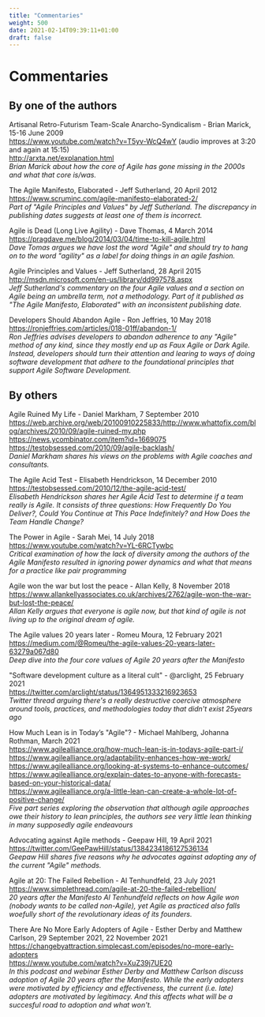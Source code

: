 ```yaml
---
title: "Commentaries"
weight: 500
date: 2021-02-14T09:39:11+01:00
draft: false
---
```


# Commentaries

## By one of the authors
Artisanal Retro-Futurism Team-Scale Anarcho-Syndicalism - Brian Marick, 15-16 June 2009  
https://www.youtube.com/watch?v=T5yv-WcQ4wY (audio improves at 3:20 and again at 15:15)  
http://arxta.net/explanation.html  
*Brian Marick about how the core of Agile has gone missing in the 2000s and what that core is/was.*

The Agile Manifesto, Elaborated - Jeff Sutherland, 20 April 2012  
https://www.scruminc.com/agile-manifesto-elaborated-2/  
*Part of "Agile Principles and Values" by Jeff Sutherland. The discrepancy in publishing dates suggests at least one of them is incorrect.*

Agile is Dead (Long Live Agility) - Dave Thomas, 4 March 2014  
https://pragdave.me/blog/2014/03/04/time-to-kill-agile.html  
*Dave Tomas argues we have lost the word "Agile" and should try to hang on to the word "agility" as a label for doing things in an agile fashion.*

Agile Principles and Values - Jeff Sutherland, 28 April 2015  
http://msdn.microsoft.com/en-us/library/dd997578.aspx  
*Jeff Sutherland's commentary on the four Agile values and a section on Agile being an umbrella term, not a methodology. Part of it published as "The Agile Manifesto, Elaborated" with an inconsistent publishing date.*

Developers Should Abandon Agile - Ron Jeffries, 10 May 2018  
https://ronjeffries.com/articles/018-01ff/abandon-1/  
*Ron Jeffries advises developers to abandon adherence to any "Agile" method of any kind, since they mostly end up as Faux Agile or Dark Agile. Instead, developers should turn their attention and learing to ways of doing software development that adhere to the foundational principles that support Agile Software Development.*



## By others

Agile Ruined My Life - Daniel Markham, 7 September 2010  
https://web.archive.org/web/20100910225833/http://www.whattofix.com/blog/archives/2010/09/agile-ruined-my.php  
https://news.ycombinator.com/item?id=1669075  
https://testobsessed.com/2010/09/agile-backlash/  
*Daniel Markham shares his views on the problems with Agile coaches and consultants.*

The Agile Acid Test - Elisabeth Hendrickson, 14 December 2010  
https://testobsessed.com/2010/12/the-agile-acid-test/  
*Elisabeth Hendrickson shares her Agile Acid Test to determine if a team really is Agile. It consists of three questions: How Frequently Do You Deliver?, Could You Continue at This Pace Indefinitely? and How Does the Team Handle Change?*

The Power in Agile - Sarah Mei, 14 July 2018  
https://www.youtube.com/watch?v=YL-6RCTywbc  
*Critical examination of how the lack of diversity among the authors of the Agile Manifesto resulted in ignoring power dynamics and what that means for a practice like pair programming*

Agile won the war but lost the peace - Allan Kelly, 8 November 2018  
https://www.allankellyassociates.co.uk/archives/2762/agile-won-the-war-but-lost-the-peace/  
*Allan Kelly argues that everyone is agile now, but that kind of agile is not living up to the original dream of agile.*

The Agile values 20 years later - Romeu Moura, 12 February 2021  
https://medium.com/@Romeu/the-agile-values-20-years-later-63279a067d80  
*Deep dive into the four core values of Agile 20 years after the Manifesto*

"Software development culture as a literal cult" - @arclight, 25 February 2021  
https://twitter.com/arclight/status/1364951333216923653  
*Twitter thread arguing there's a really destructive coercive atmosphere around tools, practices, and methodologies today that didn't exist 25years ago*

How Much Lean is in Today’s "Agile"? - Michael Mahlberg, Johanna Rothman, March 2021  
https://www.agilealliance.org/how-much-lean-is-in-todays-agile-part-i/  
https://www.agilealliance.org/adaptability-enhances-how-we-work/  
https://www.agilealliance.org/looking-at-systems-to-enhance-outcomes/  
https://www.agilealliance.org/explain-dates-to-anyone-with-forecasts-based-on-your-historical-data/  
https://www.agilealliance.org/a-little-lean-can-create-a-whole-lot-of-positive-change/  
*Five part series exploring the observation that although agile approaches owe their history to lean principles, the authors see very little lean thinking in many supposedly agile endeavours*

Advocating against Agile methods - Geepaw Hill, 19 April 2021  
https://twitter.com/GeePawHill/status/1384234186127536134  
*Geepaw Hill shares five reasons why he advocates against adopting any of the current "Agile" methods.*

Agile at 20: The Failed Rebellion - Al Tenhundfeld, 23 July 2021  
https://www.simplethread.com/agile-at-20-the-failed-rebellion/  
*20 years after the Manifesto Al Tenhundfeld reflects on how Agile won (nobody wants to be called non-Agile), yet Agile as practiced also falls woefully short of the revolutionary ideas of its founders.*

There Are No More Early Adopters of Agile - Esther Derby and Matthew Carlson, 29 September 2021, 22 November 2021  
https://changebyattraction.simplecast.com/episodes/no-more-early-adopters  
https://www.youtube.com/watch?v=XuZ39j7UE20  
*In this podcast and webinar Esther Derby and Matthew Carlson discuss adoption of Agile 20 years after the Manifesto. While the early adopters were motivated by efficiency and effectiveness, the current (i.e. late) adopters are motivated by legitimacy. And this affects what will be a succesful road to adoption and what won't.*

